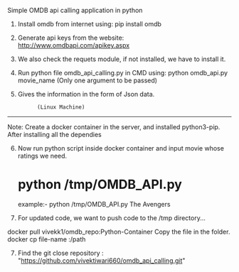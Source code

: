Simple OMDB api calling application in python

1. Install omdb from internet using: pip install omdb
2. Generate api keys from the website: http://www.omdbapi.com/apikey.aspx
3. We also check the requets module, if not installed, we have to install it.
4. Run python file omdb_api_calling.py in CMD using: python omdb_api.py movie_name  (Only one argument to be passed)
5. Gives the information in the form of Json data.


		     (Linux Machine)
_________________________________________________________________________________

Note: Create a docker container in the server, and installed python3-pip. After installing all the dependies

6. Now run python script inside docker container and input movie whose ratings we need.
   
   # python /tmp/OMDB_API.py <Movie-Name>
   
   example:-
   python /tmp/OMDB_API.py The Avengers
7. For updated code, we want to push code to the /tmp directory...

docker pull vivekk1/omdb_repo:Python-Container
Copy the file in the folder. 
docker cp file-name <container-name>:/path


7. Find the git close repository : "https://github.com/vivektiwari660/omdb_api_calling.git"
